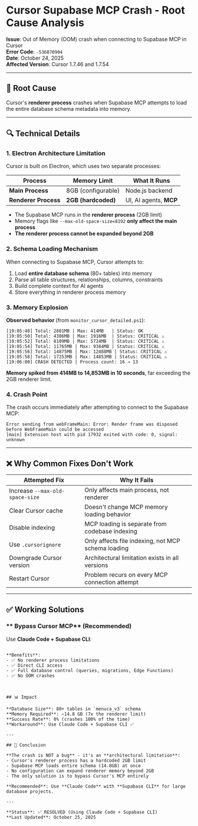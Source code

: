 # Cursor Supabase MCP Crash - Root Cause Analysis

**Issue**: Out of Memory (OOM) crash when connecting to Supabase MCP in Cursor  
**Error Code**: `-536870904`  
**Date**: October 24, 2025  
**Affected Version**: Cursor 1.7.46 and 1.7.54

---

## 🎯 Root Cause

Cursor's **renderer process** crashes when Supabase MCP attempts to load the entire database schema metadata into memory.

---

## 🔍 Technical Details

### **1. Electron Architecture Limitation**

Cursor is built on Electron, which uses two separate processes:

| Process | Memory Limit | What It Runs |
|---------|--------------|--------------|
| **Main Process** | 8GB (configurable) | Node.js backend |
| **Renderer Process** | **2GB (hardcoded)** | UI, AI agents, **MCP** |

- The Supabase MCP runs in the **renderer process** (2GB limit)
- Memory flags like `--max-old-space-size=8192` **only affect the main process**
- **The renderer process cannot be expanded beyond 2GB**

### **2. Schema Loading Mechanism**

When connecting to Supabase MCP, Cursor attempts to:
1. Load **entire database schema** (80+ tables) into memory
2. Parse all table structures, relationships, columns, constraints
3. Build complete context for AI agents
4. Store everything in renderer process memory

### **3. Memory Explosion**

**Observed behavior** (from `monitor_cursor_detailed.ps1`):

```
[19:05:48] Total: 2801MB | Max: 414MB   | Status: OK
[19:05:50] Total: 4306MB | Max: 1916MB  | Status: CRITICAL ⚠️
[19:05:52] Total: 8109MB | Max: 5724MB  | Status: CRITICAL ⚠️
[19:05:54] Total: 11765MB | Max: 9384MB | Status: CRITICAL ⚠️
[19:05:56] Total: 14875MB | Max: 12488MB | Status: CRITICAL ⚠️
[19:05:58] Total: 17253MB | Max: 14853MB | Status: CRITICAL ⚠️
[19:06:00] CRASH DETECTED | Process count: 16 → 13
```

**Memory spiked from 414MB to 14,853MB in 10 seconds**, far exceeding the 2GB renderer limit.

### **4. Crash Point**

The crash occurs immediately after attempting to connect to the Supabase MCP:

```
Error sending from webFrameMain: Error: Render frame was disposed before WebFrameMain could be accessed
[main] Extension host with pid 17932 exited with code: 0, signal: unknown
```

---

## ❌ Why Common Fixes Don't Work

| Attempted Fix | Why It Fails |
|---------------|--------------|
| Increase `--max-old-space-size` | Only affects main process, not renderer |
| Clear Cursor cache | Doesn't change MCP memory loading behavior |
| Disable indexing | MCP loading is separate from codebase indexing |
| Use `.cursorignore` | Only affects file indexing, not MCP schema loading |
| Downgrade Cursor version | Architectural limitation exists in all versions |
| Restart Cursor | Problem recurs on every MCP connection attempt |

---

## ✅ Working Solutions



### ** Bypass Cursor MCP** (Recommended)
Use **Claude Code + Supabase CLI**:

```

**Benefits**:
- ✅ No renderer process limitations
- ✅ Direct CLI access
- ✅ Full database control (queries, migrations, Edge Functions)
- ✅ No OOM crashes



## 📊 Impact

**Database Size**: 80+ tables in `menuca_v3` schema  
**Memory Required**: ~14.8 GB (7x the renderer limit)  
**Success Rate**: 0% (crashes 100% of the time)  
**Workaround**: Use Claude Code + Supabase CLI ✅

---

## 🎯 Conclusion

**The crash is NOT a bug** - it's an **architectural limitation**:
- Cursor's renderer process has a hardcoded 2GB limit
- Supabase MCP loads entire schema (14.8GB) at once
- No configuration can expand renderer memory beyond 2GB
- The only solution is to bypass Cursor's MCP entirely

**Recommended**: Use **Claude Code** with **Supabase CLI** for large database projects.

---

**Status**: ✅ RESOLVED (Using Claude Code + Supabase CLI)  
**Last Updated**: October 25, 2025

